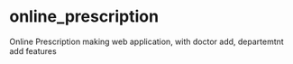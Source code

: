 # online_prescription
Online Prescription making web application, with doctor add, departemtnt add features
